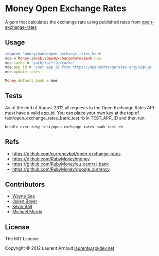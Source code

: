 # Money Open Exchange Rates

A gem that calculates the exchange rate using published rates from [open-exchange-rates](http://josscrowcroft.github.com/open-exchange-rates/)

## Usage

```ruby
require 'money/bank/open_exchange_rates_bank'
moe = Money::Bank::OpenExchangeRatesBank.new
moe.cache = 'path/to/file/cache'
moe.app_id = 'your app id from https://openexchangerates.org/signup'
moe.update_rates

Money.default_bank = moe
```

## Tests

As of the end of August 2012 all requests to the Open Exchange Rates API must have a valid app_id. You can place your own key at the top of test/open_exchange_rates_bank_test.rb in TEST_APP_ID and then run:

  ```bundle exec ruby test/open_exchange_rates_bank_test.rb```

## Refs

* https://github.com/currencybot/open-exchange-rates
* https://github.com/RubyMoney/money
* https://github.com/RubyMoney/eu_central_bank
* https://github.com/RubyMoney/google_currency

## Contributors

* [Wayne See](https://github.com/weynsee)
* [Julien Boyer](https://github.com/chatgris)
* [Kevin Ball](https://github.com/kball)
* [Michael Morris](https://github.com/mtcmorris)

## License
The MIT License

Copyright © 2012 Laurent Arnoud <laurent@spkdev.net>
